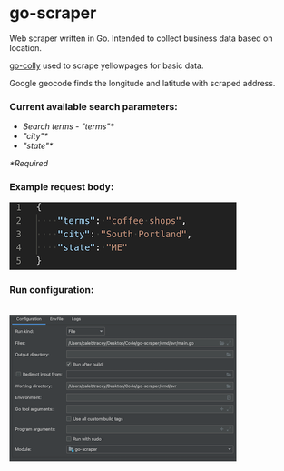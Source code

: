 # go-scraper

Web scraper written in Go. Intended to collect business data based on location.

[go-colly](https://github.com/gocolly/colly) used to scrape yellowpages for basic data.

Google geocode finds the longitude and latitude with scraped address. 

### Current available search parameters:
  * <i>Search terms - "terms"*</i>
  * <i>"city"*</i>
  * <i>"state"*</i>
  
 <i>*Required</i>

### Example request body:
<img src=./docs/req-body.png  alt="" width="400"/>

### Run configuration:
<br/>
<img src=./docs/run-conf.png  alt="" width="400"/>
